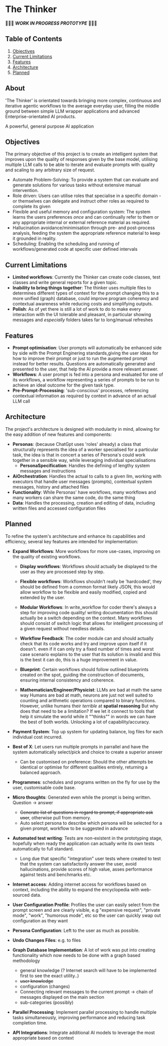 # The Thinker

🚧🚧🚧 ***WORK IN PROGRESS PROTOTYPE*** 🚧🚧🚧

## Table of Contents

1. [Objectives](#objectives)
2. [Current Limitations](#current-limitations)
3. [Features](#features)
4. [Architecture](#architecture)
5. [Planned](#planned)

## About

'The Thinker' is orientated towards bringing more complex, continuous and iterative agentic workflows to the average everyday
user, filling the middle ground between simple LLM wrapper applications and advanced Enterprise-orientated AI products.

A powerful, general purpose AI application

## Objectives

The primary objective of this project is to create an intelligent system that improves upon the quality of responses given
by the base model,
utilising multiple LLM calls to be able to iterate and evaluate prompts with quality and scaling to any arbitrary size of 
request.

- Automate Problem-Solving: To provide a system that can evaluate and generate solutions for various tasks without
 extensive manual intervention.
- Role driven: Users can utilise roles that specialise in a specific domain -or themselves can delegate and instruct other
 roles as required to complete its given
- Flexible and useful memory and configuration system: The system learns the users preferences *once* and can
 continually refer to them or any appropriate internal or external reference material as required.
- Hallucination avoidance/minimisation through pre- and post-process analysis, feeding the system the appropriate reference
 material to keep it grounded in reality.
- Scheduling: Enabling the scheduling and running of workflows/generated code at specific user defined intervals

## Current Limitations

- **Limited workflows**: Currently the Thinker can create code classes, test classes and write general reports for a given topic.
- **Inability to bring things together**: The thinker uses multiple files to determines different types of context for the prompt
 changing this to a more unified (graph) database, could improve program coherency and contextual awareness while reducing
 costs and simplifying outputs.
- **Polish**: As of yet there is still a lot of work to do to make every interaction with the UI tolerable and pleasant, 
 in particular showing messages and *especially* folders takes far to long/manual refreshes

## Features

- **Prompt optimisation**: User prompts will automatically be enhanced side by side with the Prompt Enginering standards,giving the user ideas for how to improve their prompt or just to run the augmented prompt instead for better results. Questions are automatically generated and presented to the user, that help the AI provide a more relevant answer.
- **Workflows**: A user prompt is fed into a persona and evaluated for one of its workflows, a workflow representing a
 series of prompts to be run to achieve an ideal outcome for the given task type.
- **Pre-Prompt-Processing**: 'sub-conscious' processes, referencing contextual information as required by context in advance of an
 actual LLM call

## Architecture

The project's architecture is designed with modularity in mind, allowing for the easy addition of new features and components:

- **Personas**: (because ChatGpt uses 'roles' already) a class that structurally represents the idea of a worker specialised for a
  particular task, the idea is that in concert a series of Persona's could work together in a sensible way, while leveraging individual specialisations
  - **PersonaSpecification**: Handles the defining of lengthy system messages and instructions
- **AiOrchestration**: Handles the actual to calls to a given llm, working with executors that handle user messages (prompts), contextual system messages, history and attached files
- **Functionality**: While Personas' have workflows, many workflows and many workers can share the same code, do the same thing
- **Data**: Handles the processing, creation and editing of data, including written files and accessed configuration files

## Planned

To refine the system's architecture and enhance its capabilities and efficiency, several key features are intended for implementation:

- **Expand Workflows**: More workflows for more use-cases, improving on the quality of existing workflows.
  - **Display workflows**: Workflows should actually be displayed to the user as they are processed step by step.

  - **Flexible workflows**: Workflows shouldn't really be 'hardcoded', they should be defined from a common format likely
    JSON, this would allow workflow to be flexible and easily modified, copied and extended by the user.

  - **Modular Workflows**: In write_workflow for coder there's always a step for improving code quality/
    writing documentation this should actually be a switch depending on the context.
    Many workflows should consist of switch logic that allows for intelligent processing of a given request without needless details.
  
  - **Workflow Feedback**: The coder module can and should actually check that its code works and try and improve upon itself if it doesn't.
   even if it can only try a fixed number of times and worst case scenario explains to the user that its solution is invalid
   and this is the best it can do, this is a huge improvement in value.

  - **Blueprint**: Certain workflows should follow outlined blueprints created on the spot, guiding the construction of
   documents, ensuring internal consistency and coherence.

  - **Mathematician/Engineer/Physicist**: LLMs are bad at math the same way Humans are bad at math, neurons are just not well
   suited to counting and arithmetic operations compared to binary functions. However, unlike humans their *terrible* at **spatial reasoning**
   But why does that need to be a limitation? If we let it connect to tools that help it simulate the world while it ""thinks"" in words
   we can have the best of both worlds. Unlocking a lot of capability/accuracy.

- **Payment System**: Top up system for updating balance, log files for each individual cost incurred.

- **Best of X**: Let users run multiple prompts in parrallel and have the system automatically select/pick and choice to create a superior answer
  - Can be customised on preference: Should the other attempts be identical or optimise for different qualities entirely, returning a balanced approach.

- **Programmes**: schedules and programs written on the fly for use by the user, customisable code base.

- **Micro thoughts**: Generated even while the prompt is being written. Question -> answer
  - ~~Generate list of questions in regard to prompt, if appropriate ask user~~, otherwise pull from memory.
  - Auto select persona to describe which persona will be selected for a given prompt, workflow to be suggested in advance

- **Automated test writing**: Tests are non-existent in the prototyping stage, hopefully when ready the application can
 actually write its own tests automatically to full standard.
  - Long due that specific "integration" user tests where created to test that the system can satisfactorily answer the user,
   avoid hallucinations, provide scores of high value, asses performance against tests and benchmarks etc.

- **Internet access**: Adding internet access for workflows based on context, including the ability to expand the
 encyclopedia with web-sourced data.

- **User Configuration Profile**: Profiles the user can easily select from the prompt screen and are clearly visible, e.g
 "expensive request", "private mode", "work", "humorous mode", etc so the user can quickly swap out configuration as they want

- **Persona Configuration**: Left to the user as much as possible.

- **Undo Changes Files**: e.g. to files

- **Graph Database Implementation**: A lot of work was put into creating functionality which now needs to be done with a 
 graph based methodology
  - general knowledge (? Internet search will have to be implemented first to see the exact utility..)
  - ~~user knowledge~~
  - configuration (changes)
  - Connecting relevant messages to the current prompt -> chain of messages displayed on the main section
  - sub-categories (possibly)

- **Parallel Processing**: Implement parallel processing to handle multiple tasks simultaneously, improving performance and reducing task completion time.

- **API Integrations**: Integrate additional AI models to leverage the most appropriate based on context
